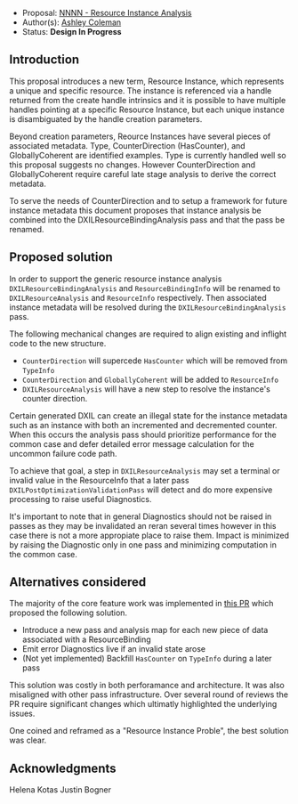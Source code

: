 * Proposal: [NNNN - Resource Instance Analysis](NNNN-resource-instance-analysis.md)
* Author(s): [Ashley Coleman](https://github.com/V-FEXrt)
* Status: **Design In Progress**

## Introduction

This proposal introduces a new term, Resource Instance, which represents a 
unique and specific resource. The instance is referenced via a handle returned
from the create handle intrinsics and it is possible to have multiple handles
pointing at a specific Resource Instance, but each unique instance is
disambiguated by the handle creation parameters.

Beyond creation parameters, Reource Instances have several pieces of associated
metadata. Type, CounterDirection (HasCounter), and GloballyCoherent are
identified examples. Type is currently handled well so this proposal suggests
no changes. However CounterDirection and GloballyCoherent require careful late 
stage analysis to derive the correct metadata.

To serve the needs of CounterDirection and to setup a framework for future
instance metadata this document proposes that instance analysis be combined
into the DXILResourceBindingAnalysis pass and that the pass be renamed.


## Proposed solution

In order to support the generic resource instance analysis `DXILResourceBindingAnalysis` 
and `ResourceBindingInfo` will be renamed to `DXILResourceAnalysis` and `ResourceInfo`
respectively. Then associated instance metadata will be resolved during the
`DXILResourceBindingAnalysis` pass.


The following mechanical changes are required to align existing and inflight code
to the new structure.

- `CounterDirection` will supercede `HasCounter` which will be removed from `TypeInfo`
- `CounterDirection` and `GloballyCoherent` will be added to `ResourceInfo`
- `DXILResourceAnalysis` will have a new step to resolve the instance's counter direction.

Certain generated DXIL can create an illegal state for the instance metadata
such as an instance with both an incremented and decremented counter. When this
occurs the analysis pass should prioritize performance for the common case and
defer detailed error message calculation for the uncommon failure code path.

To achieve that goal, a step in `DXILResourceAnalysis` may set a terminal or
invalid value in the ResourceInfo that a later pass `DXILPostOptimizationValidationPass`
will detect and do more expensive processing to raise useful Diagnostics.

It's important to note that in general Diagnostics should not be raised in passes
as they may be invalidated an reran several times however in this case there is
not a more appropiate place to raise them. Impact is minimized by raising the
Diagnostic only in one pass and minimizing computation in the common case.

## Alternatives considered

The majority of the core feature work was implemented in [this PR](https://github.com/llvm/llvm-project/pull/130356)
which proposed the following solution.

- Introduce a new pass and analysis map for each new piece of data associated with a ResourceBinding
- Emit error Diagnostics live if an invalid state arose
- (Not yet implemented) Backfill `HasCounter` on `TypeInfo` during a later pass

This solution was costly in both perforamance and architecture. It was also
misaligned with other pass infrastructure. Over several round of reviews the PR
require significant changes which ultimatly highlighted the underlying issues.

One coined and reframed as a "Resource Instance Proble", the best solution was clear.

## Acknowledgments

Helena Kotas
Justin Bogner
